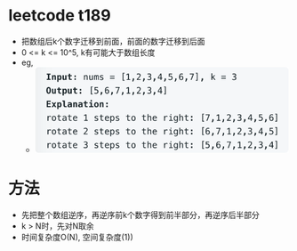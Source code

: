 # leetcode t189
- 把数组后k个数字迁移到前面，前面的数字迁移到后面
- 0 <= k <= 10^5, k有可能大于数组长度
- eg,
    - ![](./imgs/1.png)
    
# 方法
- 先把整个数组逆序，再逆序前k个数字得到前半部分，再逆序后半部分
- k > N时，先对N取余
- 时间复杂度O(N), 空间复杂度(1))